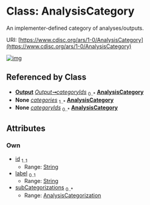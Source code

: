 
# Class: AnalysisCategory


An implementer-defined category of analyses/outputs.

URI: [https://www.cdisc.org/ars/1-0/AnalysisCategory](https://www.cdisc.org/ars/1-0/AnalysisCategory)


[![img](https://yuml.me/diagram/nofunky;dir:TB/class/[Output],[AnalysisCategorization]<subCategorizations%200..*-++[AnalysisCategory&#124;id:string;label:string%20%3F],[Output]-%20categoryIds%200..*>[AnalysisCategory],[AnalysisCategorization]++-%20categories%201..*>[AnalysisCategory],[Analysis]-%20categoryIds%200..*>[AnalysisCategory],[Output]-%20categoryIds(i)%200..*>[AnalysisCategory],[AnalysisCategorization],[Analysis])](https://yuml.me/diagram/nofunky;dir:TB/class/[Output],[AnalysisCategorization]<subCategorizations%200..*-++[AnalysisCategory&#124;id:string;label:string%20%3F],[Output]-%20categoryIds%200..*>[AnalysisCategory],[AnalysisCategorization]++-%20categories%201..*>[AnalysisCategory],[Analysis]-%20categoryIds%200..*>[AnalysisCategory],[Output]-%20categoryIds(i)%200..*>[AnalysisCategory],[AnalysisCategorization],[Analysis])

## Referenced by Class

 *  **[Output](Output.md)** *[Output➞categoryIds](Output_categoryIds.md)*  <sub>0..\*</sub>  **[AnalysisCategory](AnalysisCategory.md)**
 *  **None** *[categories](categories.md)*  <sub>1..\*</sub>  **[AnalysisCategory](AnalysisCategory.md)**
 *  **None** *[categoryIds](categoryIds.md)*  <sub>0..\*</sub>  **[AnalysisCategory](AnalysisCategory.md)**

## Attributes


### Own

 * [id](id.md)  <sub>1..1</sub>
     * Range: [String](types/String.md)
 * [label](label.md)  <sub>0..1</sub>
     * Range: [String](types/String.md)
 * [subCategorizations](subCategorizations.md)  <sub>0..\*</sub>
     * Range: [AnalysisCategorization](AnalysisCategorization.md)
